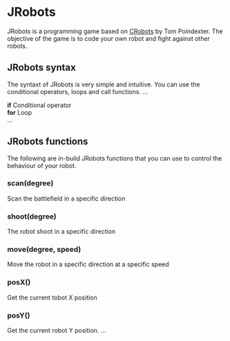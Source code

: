 # JRobots
JRobots is a programming game based on [CRobots](https://crobots.deepthought.it/home.php) by Tom Poindexter. The objective of the game is to code your own robot and fight against other robots.

## JRobots syntax
The syntaxt of JRobots is very simple and intuitive. You can use the conditional operators, loops and call functions.
...

**if** Conditional operator  
**for** Loop   
...

## JRobots functions
The following are in-build JRobots functions that you can use to control the behaviour of your robot.
### scan(degree)
Scan the battlefield in a specific direction
### shoot(degree)
The robot shoot in a specific direction
### move(degree, speed)
Move the robot in a specific direction at a specific speed
### posX()
Get the current tobot X position
### posY()
Get the current robot Y position.
...